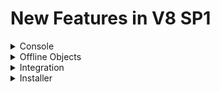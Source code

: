                           

New Features in V8 SP1
======================


<details close markdown="block"><summary>Console</summary>

*   Added support for API Management features of Volt MX Foundry in on-premises version. Users can create Developer Portals and add oAuth servers on the Active Directory and UserStore identity services in their on-premises instances.
*   Added support for testing services with Pre and Post processors from Volt MX Foundry Console. Users can view detailed logs of steps involved in the service invocation.
    
*   Users can download documentation of Object Services from Volt MX Foundry Console.
    
*   Added support for using HTTP Verbs other than POST to access Volt MX Foundry APIs. API Management users can define their front-end APIs with required HTTP verbs.
    
*   Added support for accessing App Factory Testing Console from Volt MX Foundry Console.
*   Added support to republish individual Integration and Object services and application from API Management View.
    

</details>
<details close markdown="block"><summary>Offline Objects</summary>

*   Offline Objects API calls now send metrics data for reporting.
*   Error (or) Exception handling is significantly enhanced in Offline Objects. Errors from native layers are percolated to JavaScript layer for an app developer to handle in client code. In addition to application errors, Sync errors are also percolated to the app developer.
    
*   Data Upload from client to server using Offline Objects can now be batched, based on the number of records that are uploaded.
    
*   Offline Objects now support encryption of the SQLite database used for storing the data offline in device using FIPS compliant SQLCipher library.
    
*   Offline Objects now support cascade delete feature. Child objects are deleted to avoid creating orphan records on the client.
    

</details>
<details close markdown="block"><summary>Integration</summary>

*   **Configurable Parameters**
    
    Admin Console now supports defining parameters at the account level. Users can define the property key (or) value pairs at the client and the server level. The defined properties are used in pre and post-processor, other custom code, or in an application at the device.
    
    *   **Server Configuration**: The defined server properties are available to use in pre and post processors and in other custom code using Volt MX Server.
    *   **Client Configuration**: A rest API will be provided to access the client configured properties in the next release. These properties can be used in SDK and the application.
    
    For more information on configuring parameters in Admin Console, refer [Configurable Parameters](../../../../Foundry/vmf_integrationservice_admin_console_userguide/Content/Configurable_Parameters.md)
    
*   **Download Swagger Definition of Services**
    
    Admin Console provides an ability to download OpenAPI (Swagger) definition of services. The definition can be used as a Swagger adapter within the Volt MX Foundry or as a Swagger input for any other system (or) service.
    
    For information on the process downloading, refer [Downloading a Swagger API file](../../../../Foundry/vmf_integrationservice_admin_console_userguide/Content/Integration_Services.md).
    

</details>
<details close markdown="block"><summary>Installer</summary>

*   App Server components upgrade using the installer is not supported anymore. Volt MX suggests that you can upgrade your Volt MX Foundry by installing it afresh with connecting to an existing database.
*   Added support for API Developer Portal is added. An interface to expose APIs and enable Volt MX Foundry users to develop third-party apps.
